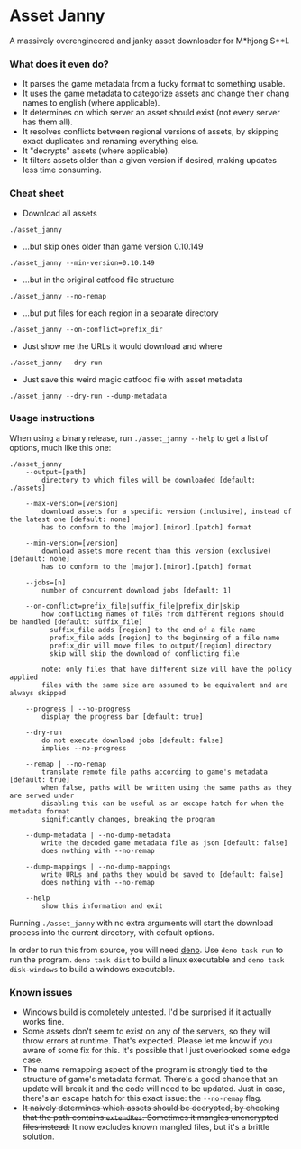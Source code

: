 # Asset Janny
A massively overengineered and janky asset downloader for M\*hjong S\*\*l.

### What does it even do?
- It parses the game metadata from a fucky format to something usable.
- It uses the game metadata to categorize assets and change their chang names to english (where applicable).
- It determines on which server an asset should exist (not every server has them all).
- It resolves conflicts between regional versions of assets, by skipping exact duplicates and renaming everything else.
- It "decrypts" assets (where applicable).
- It filters assets older than a given version if desired, making updates less time consuming.

### Cheat sheet
- Download all assets
```
./asset_janny
```

- ...but skip ones older than game version 0.10.149
```
./asset_janny --min-version=0.10.149
```

- ...but in the original catfood file structure
```
./asset_janny --no-remap
```

- ...but put files for each region in a separate directory
```
./asset_janny --on-conflict=prefix_dir
```

- Just show me the URLs it would download and where
```
./asset_janny --dry-run
```

- Just save this weird magic catfood file with asset metadata 
```
./asset_janny --dry-run --dump-metadata
```

### Usage instructions
When using a binary release, run `./asset_janny --help` to get a list of options, much like this one:

```
./asset_janny
    --output=[path]
        directory to which files will be downloaded [default: ./assets]

    --max-version=[version]
        download assets for a specific version (inclusive), instead of the latest one [default: none]
        has to conform to the [major].[minor].[patch] format

    --min-version=[version]
        download assets more recent than this version (exclusive) [default: none]
        has to conform to the [major].[minor].[patch] format

    --jobs=[n]
        number of concurrent download jobs [default: 1]

    --on-conflict=prefix_file|suffix_file|prefix_dir|skip
        how conflicting names of files from different regions should be handled [default: suffix_file]
          suffix_file adds [region] to the end of a file name
          prefix_file adds [region] to the beginning of a file name
          prefix_dir will move files to output/[region] directory
          skip will skip the download of conflicting file

        note: only files that have different size will have the policy applied
        files with the same size are assumed to be equivalent and are always skipped

    --progress | --no-progress
        display the progress bar [default: true]

    --dry-run
        do not execute download jobs [default: false]
        implies --no-progress

    --remap | --no-remap
        translate remote file paths according to game's metadata [default: true]
        when false, paths will be written using the same paths as they are served under
        disabling this can be useful as an excape hatch for when the metadata format
        significantly changes, breaking the program

    --dump-metadata | --no-dump-metadata
        write the decoded game metadata file as json [default: false]
        does nothing with --no-remap

    --dump-mappings | --no-dump-mappings
        write URLs and paths they would be saved to [default: false]
        does nothing with --no-remap

    --help
        show this information and exit
```

Running `./asset_janny` with no extra arguments will start the download process into the current directory, with default options.

In order to run this from source, you will need [deno](https://deno.land/).
Use `deno task run` to run the program. `deno task dist` to build a linux  executable and `deno task disk-windows` to build a windows executable.

### Known issues
- Windows build is completely untested. I'd be surprised if it actually works fine.
- Some assets don't seem to exist on any of the servers, so they will throw errors at runtime. That's expected. Please let me know if you aware of some fix for this. It's possible that I just overlooked some edge case.
- The name remapping aspect of the program is strongly tied to the structure of game's metadata format. There's a good chance that an update will break it and the code will need to be updated. Just in case, there's an escape hatch for this exact issue: the `--no-remap` flag.
- ~~It naively determines which assets should be decrypted, by checking that the path contains `extendRes`. Sometimes it mangles unencrypted files instead.~~ It now excludes known mangled files, but it's a brittle solution.